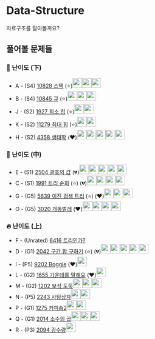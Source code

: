 # Data-Structure
자료구조를 알아볼까요?
## 풀어볼 문제들

### :watermelon: 난이도 (下)
+ A - (S4) [10828 스택](https://www.acmicpc.net/problem/10828) (:star:)[<img src = "https://github.com/sulogc.png" width="25" height="25">](./Code/10828/10828_L.py)[<img src = "https://github.com/wocjs.png" width="25" height="25">](./Code/10828/10828_H.py)[<img src = "https://github.com/Haaarimmm.png" width="25" height="25">](./Code/10828/10828_K.py)
+ B - (S4) [10845 큐](https://www.acmicpc.net/problem/10845) (:star:)[<img src = "https://github.com/sulogc.png" width="25" height="25">](./Code/10845/10845_L.py)[<img src = "https://github.com/wocjs.png" width="25" height="25">](./Code/10845/10845_H.py)[<img src = "https://github.com/Haaarimmm.png" width="25" height="25">](./Code/10845/10845_K.py)
+ J - (S2) [1927 최소 힙](https://www.acmicpc.net/problem/1927)  (:star:)[<img src = "https://github.com/sulogc.png" width="25" height="25">](./Code/1927/1927_L.py)[<img src = "https://github.com/wocjs.png" width="25" height="25">](./Code/1927/1927_H.py)
+ K - (S2) [11279 최대 힙](https://www.acmicpc.net/problem/11279)  (:star:)[<img src = "https://github.com/sulogc.png" width="25" height="25">](./Code/11279/11279_L.py)[<img src = "https://github.com/wocjs.png" width="25" height="25">](./Code/11279/11279_H.py)
+ H - (S2) [4358 생태학](https://www.acmicpc.net/problem/4358) (:heart:)[<img src = "https://github.com/Frog-Slayer.png" width="25" height="25">](./Code/4358/4358_P.cpp)[<img src = "https://github.com/Haaarimmm.png" width="25" height="25">](./Code/4358/4358_K.py)[<img src = "https://github.com/wocjs.png" width="25" height="25">](./Code/4358/4358_H.py)[<img src = "https://github.com/sulogc.png" width="25" height="25">](./Code/4358/4358_L.py)[<img src = "https://github.com/suchshin.png" width="25" height="25">](./Code/4358/4358_S.py)


### :evergreen_tree: 난이도 (中)
+ E - (S1) [2504 괄호의 값](https://www.acmicpc.net/problem/2504) (💔)[<img src = "https://github.com/wocjs.png" width="25" height="25">](./Code/2504/2504_H.py)[<img src = "https://github.com/sulogc.png" width="25" height="25">](./Code/2504/2504_L.py)[<img src = "https://github.com/Frog-Slayer.png" width="25" height="25">](./Code/2504/2504_P.cpp)[<img src = "https://github.com/Haaarimmm.png" width="25" height="25">](./Code/2504/2504_K.py)[<img src = "https://github.com/suchshin.png" width="25" height="25">](./Code/2504/2504_S.py)
+ C - (S1) [1991 트리 순회](https://www.acmicpc.net/problem/1991) (:star:) (💔)[<img src = "https://github.com/wocjs.png" width="25" height="25">](./Code/1991/1991_H.py)[<img src = "https://github.com/sulogc.png" width="25" height="25">](./Code/1991/1991_L.py)[<img src = "https://github.com/Frog-Slayer.png" width="25" height="25">](./Code/1991/1991_P.cpp)[<img src = "https://github.com/Haaarimmm.png" width="25" height="25">](./Code/1991/1991_K.py)
+ G - (G5) [5639 이진 검색 트리](https://www.acmicpc.net/problem/5639) (:star:) (:heart:)[<img src = "https://github.com/Haaarimmm.png" width="25" height="25">](./Code/5639/5639_K.py)[<img src = "https://github.com/sulogc.png" width="25" height="25">](./Code/5639/5639_L.py)[<img src = "https://github.com/wocjs.png" width="25" height="25">](./Code/5639/5639_H.py)
+ O - (G5) [3020 개똥벌레](https://www.acmicpc.net/problem/3020) (:heart:)[<img src = "https://github.com/Frog-Slayer.png" width="25" height="25">](./Code/3020/3020_P.cpp)[<img src = "https://github.com/wocjs.png" width="25" height="25">](./Code/3020/3020_H.py)[<img src = "https://github.com/Haaarimmm.png" width="25" height="25">](./Code/3020/3020_K.py)[<img src = "https://github.com/sulogc.png" width="25" height="25">](./Code/3020/3020_L.py)

### :fire: 난이도 (上)
+ F - (Unrated) [6416 트리인가?](https://www.acmicpc.net/problem/6416) 
+ D - (G1) [2042 구간 합 구하기](https://www.acmicpc.net/problem/2042)  (:star:) (💔)[<img src = "https://github.com/suchshin.png" width="25" height="25">](./Code/2042/2042_S.py)[<img src = "https://github.com/Frog-Slayer.png" width="25" height="25">](./Code/2042/2042_P.cpp)[<img src = "https://github.com/wocjs.png" width="25" height="25">](./Code/2042/2042_H.py)[<img src = "https://github.com/sulogc.png" width="25" height="25">](./Code/2042/2042_L.py)[<img src = "https://github.com/Haaarimmm.png" width="25" height="25">](./Code/2042/2042_K.py)
+ I - (P5) [9202 Boggle](https://www.acmicpc.net/problem/9202) (:heart:)[<img src = "https://github.com/Frog-Slayer.png" width="25" height="25">](./Code/9202/9202_P.cpp)
+ L - (G2) [1655 가운데를 말해요](https://www.acmicpc.net/problem/1655) (:heart:)[<img src = "https://github.com/sulogc.png" width="25" height="25">](./Code/1655/1655_L.py)
+ M - (G2) [1202 보석 도둑](https://www.acmicpc.net/problem/1202)[<img src = "https://github.com/sulogc.png" width="25" height="25">](./Code/1202/1202_L.py)[<img src = "https://github.com/Frog-Slayer.png" width="25" height="25">](./Code/1202/1202_P.cpp)[<img src = "https://github.com/wocjs.png" width="25" height="25">](./Code/1202/1202_H.py)
+ N - (P5) [2243 사탕상자](https://www.acmicpc.net/problem/2243)[<img src = "https://github.com/Frog-Slayer.png" width="25" height="25">](./Code/2243/2243_P.cpp)[<img src = "https://github.com/sulogc.png" width="25" height="25">](./Code/2243/2243_L.py)
+ P - (G1) [1275 커피숍2](https://www.acmicpc.net/problem/1275)[<img src = "https://github.com/sulogc.png" width="25" height="25">](./Code/1275/1275_L.py)[<img src = "https://github.com/Haaarimmm.png" width="25" height="25">](./Code/1275/1275_K.py)
+ Q - (G1) [2014 소수의 곱](https://www.acmicpc.net/problem/2014)[<img src = "https://github.com/Frog-Slayer.png" width="25" height="25">](./Code/2014/2014_P.cpp)[<img src = "https://github.com/Haaarimmm.png" width="25" height="25">](./Code/2014/2014_K.py)[<img src = "https://github.com/sulogc.png" width="25" height="25">](./Code/2014/2014_L.py)
+ R - (P3) [2094 강수량](https://www.acmicpc.net/problem/2094)[<img src = "https://github.com/Frog-Slayer.png" width="25" height="25">](./Code/2094/2094_P.cpp)








